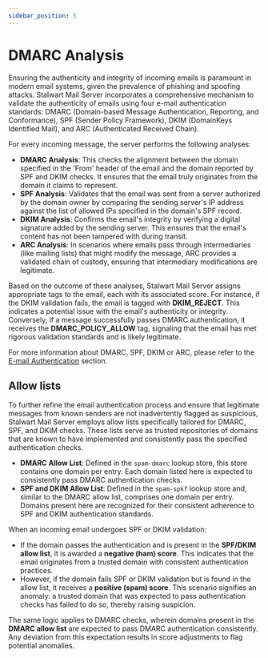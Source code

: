 ```yaml
---
sidebar_position: 5
---
```


# DMARC Analysis

Ensuring the authenticity and integrity of incoming emails is paramount in modern email systems, given the prevalence of phishing and spoofing attacks. Stalwart Mail Server incorporates a comprehensive mechanism to validate the authenticity of emails using four e-mail authentication standards: DMARC (Domain-based Message Authentication, Reporting, and Conformance), SPF (Sender Policy Framework), DKIM (DomainKeys Identified Mail), and ARC (Authenticated Received Chain).

For every incoming message, the server performs the following analyses:

- **DMARC Analysis**: This checks the alignment between the domain specified in the 'From' header of the email and the domain reported by SPF and DKIM checks. It ensures that the email truly originates from the domain it claims to represent.
- **SPF Analysis**: Validates that the email was sent from a server authorized by the domain owner by comparing the sending server's IP address against the list of allowed IPs specified in the domain's SPF record.
- **DKIM Analysis**: Confirms the email's integrity by verifying a digital signature added by the sending server. This ensures that the email's content has not been tampered with during transit.
- **ARC Analysis**: In scenarios where emails pass through intermediaries (like mailing lists) that might modify the message, ARC provides a validated chain of custody, ensuring that intermediary modifications are legitimate.

Based on the outcome of these analyses, Stalwart Mail Server assigns appropriate tags to the email, each with its associated score. For instance, if the DKIM validation fails, the email is tagged with **DKIM_REJECT**. This indicates a potential issue with the email's authenticity or integrity. Conversely, if a message successfully passes DMARC authentication, it receives the **DMARC_POLICY_ALLOW** tag, signaling that the email has met rigorous validation standards and is likely legitimate.

For more information about DMARC, SPF, DKIM or ARC, please refer to the [E-mail Authentication](/docs/category/email-authentication) section.

## Allow lists 

To further refine the email authentication process and ensure that legitimate messages from known senders are not inadvertently flagged as suspicious, Stalwart Mail Server employs allow lists specifically tailored for DMARC, SPF, and DKIM checks. These lists serve as trusted repositories of domains that are known to have implemented and consistently pass the specified authentication checks.

- **DMARC Allow List**: Defined in the `spam-dmarc` lookup store, this store contains one domain per entry. Each domain listed here is expected to consistently pass DMARC authentication checks.
- **SPF and DKIM Allow List**: Defined in the `spam-spkf` lookup store and, similar to the DMARC allow list, comprises one domain per entry. Domains present here are recognized for their consistent adherence to SPF and DKIM authentication standards.

When an incoming email undergoes SPF or DKIM validation:

- If the domain passes the authentication and is present in the **SPF/DKIM allow list**, it is awarded a **negative (ham) score**. This indicates that the email originates from a trusted domain with consistent authentication practices.
- However, if the domain fails SPF or DKIM validation but is found in the allow list, it receives a **positive (spam) score**. This scenario signifies an anomaly: a trusted domain that was expected to pass authentication checks has failed to do so, thereby raising suspicion.

The same logic applies to DMARC checks, wherein domains present in the **DMARC allow list** are expected to pass DMARC authentication consistently. Any deviation from this expectation results in score adjustments to flag potential anomalies.

